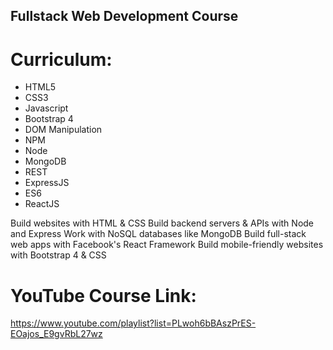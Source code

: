 ## Fullstack Web Development Course

# Curriculum:
* HTML5
* CSS3
* Javascript
* Bootstrap 4
* DOM Manipulation
* NPM
* Node
* MongoDB
* REST
* ExpressJS
* ES6
* ReactJS

Build websites with HTML & CSS
Build backend servers & APIs with Node and Express
Work with NoSQL databases like MongoDB
Build full-stack web apps with Facebook's React Framework
Build mobile-friendly websites with Bootstrap 4 & CSS

# YouTube Course Link:
https://www.youtube.com/playlist?list=PLwoh6bBAszPrES-EOajos_E9gvRbL27wz
